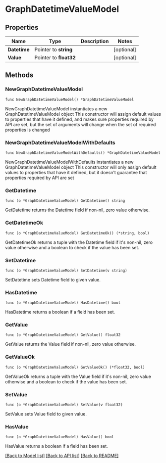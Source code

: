 # GraphDatetimeValueModel

## Properties

Name | Type | Description | Notes
------------ | ------------- | ------------- | -------------
**Datetime** | Pointer to **string** |  | [optional] 
**Value** | Pointer to **float32** |  | [optional] 

## Methods

### NewGraphDatetimeValueModel

`func NewGraphDatetimeValueModel() *GraphDatetimeValueModel`

NewGraphDatetimeValueModel instantiates a new GraphDatetimeValueModel object
This constructor will assign default values to properties that have it defined,
and makes sure properties required by API are set, but the set of arguments
will change when the set of required properties is changed

### NewGraphDatetimeValueModelWithDefaults

`func NewGraphDatetimeValueModelWithDefaults() *GraphDatetimeValueModel`

NewGraphDatetimeValueModelWithDefaults instantiates a new GraphDatetimeValueModel object
This constructor will only assign default values to properties that have it defined,
but it doesn't guarantee that properties required by API are set

### GetDatetime

`func (o *GraphDatetimeValueModel) GetDatetime() string`

GetDatetime returns the Datetime field if non-nil, zero value otherwise.

### GetDatetimeOk

`func (o *GraphDatetimeValueModel) GetDatetimeOk() (*string, bool)`

GetDatetimeOk returns a tuple with the Datetime field if it's non-nil, zero value otherwise
and a boolean to check if the value has been set.

### SetDatetime

`func (o *GraphDatetimeValueModel) SetDatetime(v string)`

SetDatetime sets Datetime field to given value.

### HasDatetime

`func (o *GraphDatetimeValueModel) HasDatetime() bool`

HasDatetime returns a boolean if a field has been set.

### GetValue

`func (o *GraphDatetimeValueModel) GetValue() float32`

GetValue returns the Value field if non-nil, zero value otherwise.

### GetValueOk

`func (o *GraphDatetimeValueModel) GetValueOk() (*float32, bool)`

GetValueOk returns a tuple with the Value field if it's non-nil, zero value otherwise
and a boolean to check if the value has been set.

### SetValue

`func (o *GraphDatetimeValueModel) SetValue(v float32)`

SetValue sets Value field to given value.

### HasValue

`func (o *GraphDatetimeValueModel) HasValue() bool`

HasValue returns a boolean if a field has been set.


[[Back to Model list]](../README.md#documentation-for-models) [[Back to API list]](../README.md#documentation-for-api-endpoints) [[Back to README]](../README.md)


